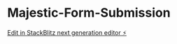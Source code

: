 # Majestic-Form-Submission

[Edit in StackBlitz next generation editor ⚡️](https://stackblitz.com/~/github.com/AdsCampsDigital/Majestic-Form-Submission)